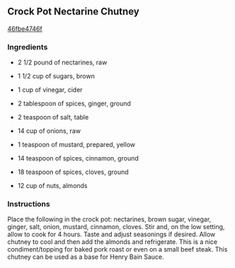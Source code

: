 ## Crock Pot Nectarine Chutney

[46fbe4746f](http://www.food.com/recipe/crock-pot-nectarine-chutney-147692)

### Ingredients

 - 2 1/2 pound of nectarines, raw

 - 1 1/2 cup of sugars, brown

 - 1 cup of vinegar, cider

 - 2 tablespoon of spices, ginger, ground

 - 2 teaspoon of salt, table

 - 14 cup of onions, raw

 - 1 teaspoon of mustard, prepared, yellow

 - 14 teaspoon of spices, cinnamon, ground

 - 18 teaspoon of spices, cloves, ground

 - 12 cup of nuts, almonds

### Instructions

Place the following in the crock pot: nectarines, brown sugar, vinegar, ginger, salt, onion, mustard, cinnamon, cloves. Stir and, on the low setting, allow to cook for 4 hours. Taste and adjust seasonings if desired. Allow chutney to cool and then add the almonds and refrigerate. This is a nice condiment/topping for baked pork roast or even on a small beef steak. This chutney can be used as a base for Henry Bain Sauce.